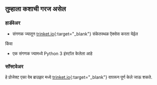 ## तुम्हाला कशाची गरज असेल

### हार्डवेअर

+ संगणक ज्यातून [trinket.io](https://trinket.io){:target="_blank"} संकेतस्थळ ऍक्सेस करता येईल 

किंवा

+ एक संगणक ज्यामध्ये Python 3 इंस्टॉल केलेला आहे

### सॉफ्टवेअर

हे प्रोजेक्ट एका वेब ब्राउझर मध्ये [trinket.io](https://trinket.io){:target="_blank"} वापरून पूर्ण केले जाऊ शकते.